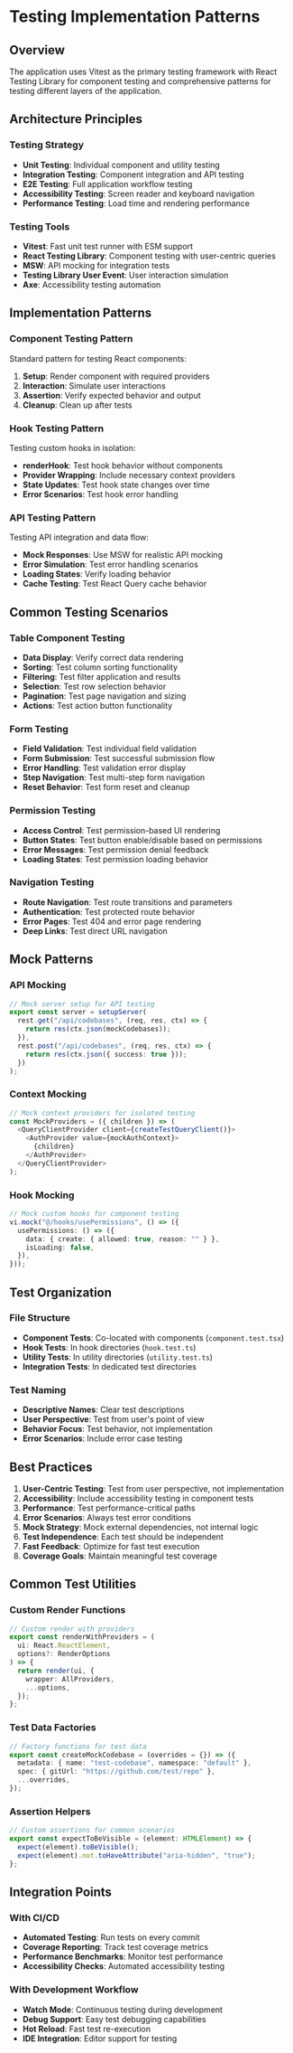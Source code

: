 # Testing Implementation Patterns

## Overview

The application uses Vitest as the primary testing framework with React Testing Library for component testing and comprehensive patterns for testing different layers of the application.

## Architecture Principles

### Testing Strategy

- **Unit Testing**: Individual component and utility testing
- **Integration Testing**: Component integration and API testing
- **E2E Testing**: Full application workflow testing
- **Accessibility Testing**: Screen reader and keyboard navigation
- **Performance Testing**: Load time and rendering performance

### Testing Tools

- **Vitest**: Fast unit test runner with ESM support
- **React Testing Library**: Component testing with user-centric queries
- **MSW**: API mocking for integration tests
- **Testing Library User Event**: User interaction simulation
- **Axe**: Accessibility testing automation

## Implementation Patterns

### Component Testing Pattern

Standard pattern for testing React components:

1. **Setup**: Render component with required providers
2. **Interaction**: Simulate user interactions
3. **Assertion**: Verify expected behavior and output
4. **Cleanup**: Clean up after tests

### Hook Testing Pattern

Testing custom hooks in isolation:

- **renderHook**: Test hook behavior without components
- **Provider Wrapping**: Include necessary context providers
- **State Updates**: Test hook state changes over time
- **Error Scenarios**: Test hook error handling

### API Testing Pattern

Testing API integration and data flow:

- **Mock Responses**: Use MSW for realistic API mocking
- **Error Simulation**: Test error handling scenarios
- **Loading States**: Verify loading behavior
- **Cache Testing**: Test React Query cache behavior

## Common Testing Scenarios

### Table Component Testing

- **Data Display**: Verify correct data rendering
- **Sorting**: Test column sorting functionality
- **Filtering**: Test filter application and results
- **Selection**: Test row selection behavior
- **Pagination**: Test page navigation and sizing
- **Actions**: Test action button functionality

### Form Testing

- **Field Validation**: Test individual field validation
- **Form Submission**: Test successful submission flow
- **Error Handling**: Test validation error display
- **Step Navigation**: Test multi-step form navigation
- **Reset Behavior**: Test form reset and cleanup

### Permission Testing

- **Access Control**: Test permission-based UI rendering
- **Button States**: Test button enable/disable based on permissions
- **Error Messages**: Test permission denial feedback
- **Loading States**: Test permission loading behavior

### Navigation Testing

- **Route Navigation**: Test route transitions and parameters
- **Authentication**: Test protected route behavior
- **Error Pages**: Test 404 and error page rendering
- **Deep Links**: Test direct URL navigation

## Mock Patterns

### API Mocking

```typescript
// Mock server setup for API testing
export const server = setupServer(
  rest.get("/api/codebases", (req, res, ctx) => {
    return res(ctx.json(mockCodebases));
  }),
  rest.post("/api/codebases", (req, res, ctx) => {
    return res(ctx.json({ success: true }));
  })
);
```

### Context Mocking

```typescript
// Mock context providers for isolated testing
const MockProviders = ({ children }) => (
  <QueryClientProvider client={createTestQueryClient()}>
    <AuthProvider value={mockAuthContext}>
      {children}
    </AuthProvider>
  </QueryClientProvider>
);
```

### Hook Mocking

```typescript
// Mock custom hooks for component testing
vi.mock("@/hooks/usePermissions", () => ({
  usePermissions: () => ({
    data: { create: { allowed: true, reason: "" } },
    isLoading: false,
  }),
}));
```

## Test Organization

### File Structure

- **Component Tests**: Co-located with components (`component.test.tsx`)
- **Hook Tests**: In hook directories (`hook.test.ts`)
- **Utility Tests**: In utility directories (`utility.test.ts`)
- **Integration Tests**: In dedicated test directories

### Test Naming

- **Descriptive Names**: Clear test descriptions
- **User Perspective**: Test from user's point of view
- **Behavior Focus**: Test behavior, not implementation
- **Error Scenarios**: Include error case testing

## Best Practices

1. **User-Centric Testing**: Test from user perspective, not implementation
2. **Accessibility**: Include accessibility testing in component tests
3. **Performance**: Test performance-critical paths
4. **Error Scenarios**: Always test error conditions
5. **Mock Strategy**: Mock external dependencies, not internal logic
6. **Test Independence**: Each test should be independent
7. **Fast Feedback**: Optimize for fast test execution
8. **Coverage Goals**: Maintain meaningful test coverage

## Common Test Utilities

### Custom Render Functions

```typescript
// Custom render with providers
export const renderWithProviders = (
  ui: React.ReactElement,
  options?: RenderOptions
) => {
  return render(ui, {
    wrapper: AllProviders,
    ...options,
  });
};
```

### Test Data Factories

```typescript
// Factory functions for test data
export const createMockCodebase = (overrides = {}) => ({
  metadata: { name: "test-codebase", namespace: "default" },
  spec: { gitUrl: "https://github.com/test/repo" },
  ...overrides,
});
```

### Assertion Helpers

```typescript
// Custom assertions for common scenarios
export const expectToBeVisible = (element: HTMLElement) => {
  expect(element).toBeVisible();
  expect(element).not.toHaveAttribute("aria-hidden", "true");
};
```

## Integration Points

### With CI/CD

- **Automated Testing**: Run tests on every commit
- **Coverage Reporting**: Track test coverage metrics
- **Performance Benchmarks**: Monitor test performance
- **Accessibility Checks**: Automated accessibility testing

### With Development Workflow

- **Watch Mode**: Continuous testing during development
- **Debug Support**: Easy test debugging capabilities
- **Hot Reload**: Fast test re-execution
- **IDE Integration**: Editor support for testing
